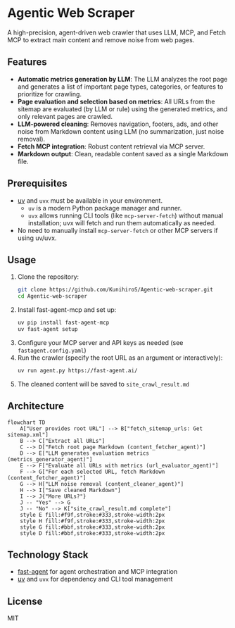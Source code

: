# Agentic Web Scraper

A high-precision, agent-driven web crawler that uses LLM, MCP, and Fetch MCP to extract main content and remove noise from web pages.

## Features
- **Automatic metrics generation by LLM**: The LLM analyzes the root page and generates a list of important page types, categories, or features to prioritize for crawling.
- **Page evaluation and selection based on metrics**: All URLs from the sitemap are evaluated (by LLM or rule) using the generated metrics, and only relevant pages are crawled.
- **LLM-powered cleaning**: Removes navigation, footers, ads, and other noise from Markdown content using LLM (no summarization, just noise removal).
- **Fetch MCP integration**: Robust content retrieval via MCP server.
- **Markdown output**: Clean, readable content saved as a single Markdown file.

## Prerequisites
- [uv](https://docs.astral.sh/uv/) and `uvx` must be available in your environment.
  - `uv` is a modern Python package manager and runner.
  - `uvx` allows running CLI tools (like `mcp-server-fetch`) without manual installation; uvx will fetch and run them automatically as needed.
- No need to manually install `mcp-server-fetch` or other MCP servers if using uv/uvx.

## Usage
1. Clone the repository:
   ```bash
   git clone https://github.com/KunihiroS/Agentic-web-scraper.git
   cd Agentic-web-scraper
   ```
2. Install fast-agent-mcp and set up:
   ```bash
   uv pip install fast-agent-mcp
   uv fast-agent setup
   ```
3. Configure your MCP server and API keys as needed (see `fastagent.config.yaml`)
4. Run the crawler (specify the root URL as an argument or interactively):
   ```bash
   uv run agent.py https://fast-agent.ai/
   ```
5. The cleaned content will be saved to `site_crawl_result.md`

## Architecture
```mermaid
flowchart TD
    A["User provides root URL"] --> B["fetch_sitemap_urls: Get sitemap.xml"]
    B --> C["Extract all URLs"]
    C --> D["Fetch root page Markdown (content_fetcher_agent)"]
    D --> E["LLM generates evaluation metrics (metrics_generator_agent)"]
    E --> F["Evaluate all URLs with metrics (url_evaluator_agent)"]
    F --> G["For each selected URL, fetch Markdown (content_fetcher_agent)"]
    G --> H["LLM noise removal (content_cleaner_agent)"]
    H --> I["Save cleaned Markdown"]
    I --> J{"More URLs?"}
    J -- "Yes" --> G
    J -- "No" --> K["site_crawl_result.md complete"]
    style E fill:#f9f,stroke:#333,stroke-width:2px
    style H fill:#f9f,stroke:#333,stroke-width:2px
    style G fill:#bbf,stroke:#333,stroke-width:2px
    style D fill:#bbf,stroke:#333,stroke-width:2px
```

## Technology Stack
- [fast-agent](https://fast-agent.ai/) for agent orchestration and MCP integration
- [uv](https://docs.astral.sh/uv/) and `uvx` for dependency and CLI tool management

## License
MIT
